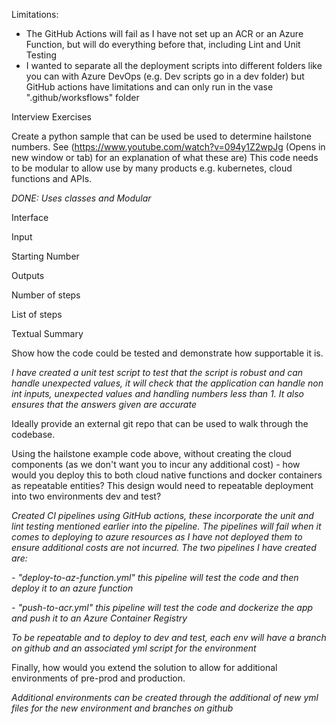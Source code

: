Limitations:
- The GitHub Actions will fail as I have not set up an ACR or an Azure Function, but will do everything before that, including Lint and Unit Testing
- I wanted to separate all the deployment scripts into different folders like you can with Azure DevOps (e.g. Dev scripts go in a dev folder) but GitHub actions have limitations and can only run in the vase ".github/worksflows" folder


Interview Exercises 

Create a python sample that can be used be used to determine hailstone numbers. See (https://www.youtube.com/watch?v=094y1Z2wpJg (Opens in new window or tab) for an explanation of what these are) 
This code needs to be modular to allow use by many products e.g. kubernetes, cloud functions and APIs. 

*DONE: Uses classes and Modular*

Interface 

Input 

Starting Number 

Outputs 

Number of steps 


List of steps 

Textual Summary 

Show how the code could be tested and demonstrate how supportable it is. 

*I have created a unit test script to test that the script is robust and can handle unexpected values, it will check that the application can handle non int inputs, unexpected values and handling numbers less than 1. It also ensures that the answers given are accurate*

Ideally provide an external git repo that can be used to walk through the codebase. 

Using the hailstone example code above, without creating the cloud components (as we don't want you to incur any additional cost) - how would you deploy this to both cloud native functions and docker containers as repeatable entities? 
This design would need to repeatable deployment into two environments dev and test? 

*Created CI pipelines using GitHub actions, these incorporate the unit and lint testing mentioned earlier into the pipeline. The pipelines will fail when it comes to deploying to azure resources as I have not deployed them to ensure additional costs are not incurred.
The two pipelines I have created are:*

*- "deploy-to-az-function.yml" this pipeline will test the code and then deploy it to an azure function*

*- "push-to-acr.yml" this pipeline will test the code and dockerize the app and push it to an Azure Container Registry*

*To be repeatable and to deploy to dev and test, each env will have a branch on github and an associated yml script for the environment*

Finally, how would you extend the solution to allow for additional environments of pre-prod and production. 

*Additional environments can be created through the additional of new yml files for the new environment and branches on github*

 

